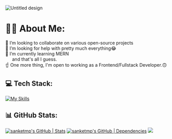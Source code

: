 ![Untitled design](https://github.com/sanketmp/sanketmp/assets/68698332/151b77c7-b173-48f5-a3c7-9be95ec3f95a)

# 👨‍💻 About Me:
👯 I’m looking to collaborate on various open-source projects<br>
🤝 I’m looking for help with pretty much everything😂<br>
🌱 I’m currently learning MERN<br>&emsp;&ensp;and that's all I guess.<br>
☝ One more thing, I'm open to working as a Frontend/Fullstack Developer.🙃



## 💻 Tech Stack:

[![My Skills](https://skillicons.dev/icons?i=js,html,css,react,nodejs,materialui,vite,firebase,git,github,netlify,redux,styledcomponents,bootstrap,vercel,linux,docker)]()


## 📊 GitHub Stats:

[![sanketmp's GitHub | Stats](https://stats.quine.sh/sanketmp/github?theme=light)](https://quine.sh?utm_source=widgets&utm_campaign=sanketmp)
[![sanketmp's GitHub | Dependencies](https://stats.quine.sh/sanketmp/dependencies?theme=light)](https://quine.sh?utm_source=widgets&utm_campaign=sanketmp)
![](https://user-images.githubusercontent.com/73097560/115834477-dbab4500-a447-11eb-908a-139a6edaec5c.gif)



